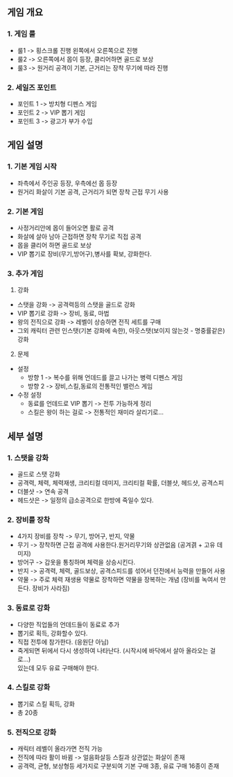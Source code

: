 ## 게임 개요
### 1. 게임 룰
  - 룰1 -> 횡스크롤 진행 왼쪽에서 오른쪽으로 진행
  - 룰2 -> 오른쪽에서 몹이 등장, 클리어하면 골드로 보상  
  - 룰3 -> 원거리 공격이 기본, 근거리는 장착 무기에 따라 진행

### 2. 세일즈 포인트
  - 포인트 1 -> 방치형 디펜스 게임
  - 포인트 2 -> VIP 뽑기 게임
  - 포인트 3 -> 광고가 부가 수입

## 게임 설명
### 1. 기본 게임 시작
  - 좌측에서 주인공 등장, 우측에선 몹 등장 
  - 원거리 화살이 기본 공격, 근거리가 되면 장착 근접 무기 사용   

### 2. 기본 게임
  - 사정거리안에 몹이 들어오면 활로 공격
  - 화살에 살아 남아 근접하면 장착 무기로 직접 공격
  - 몹을 클리어 하면 골드로 보상   
  - VIP 뽑기로 장비(무기,방어구),병사를 확보, 강화한다.

### 3. 추가 게임
1) 강화
  - 스탯을 강화 -> 공격력등의 스탯을 골드로 강화
  - VIP 뽑기로 강화 -> 장비, 동료, 마법 
  - 왕의 전직으로 강화 -> 레벨이 상승하면 전직 세트를 구매
  - 그외 캐릭터 관련 인스탯(기본 강화에 속한), 아웃스탯(보이지 않는것 - 명중률같은) 강화
2) 문제
  - 설정
    - 방향 1 -> 복수를 위해 언데드를 끌고 나가는 병력 디펜스 게임 
    - 방향 2 -> 장비,스킬,동료의 전통적인 밸런스 게임 
  - 수정 설정
    - 동료를 언데드로 VIP 뽑기 -> 전투 가능하게 정리
    - 스킬은 왕이 하는 걸로 -> 전통적인 재미라 살리기로...  

## 세부 설명
### 1. 스탯을 강화
  - 골드로 스탯 강화
  - 공격력, 체력, 체력재생, 크리티컬 데미지, 크리티컬 확률, 더블샷, 헤드샷, 공격스피
  - 더블샷 -> 연속 공격
  - 헤드샷은 -> 일정의 급소공격으로 한방에 죽일수 있다.
   
### 2. 장비를 장착
  - 4가지 장비를 장착 -> 무기, 방어구, 반지, 약물
  - 무기 -> 장착하면 근접 공격에 사용한다.원거리무기와 상관없음 (공겨겱 + 고유 데미지)
  - 방어구 -> 갑옷을 통칭하며 체력을 상승시킨다.
  - 반지 -> 공격력, 체력, 골드보상, 공격스피드를 섞어서 던전에서 능력을 만들어 사용
  - 약물 -> 주로 체력 재생용 약물로 장착하면 약물을 장복하는 개념 (장비를 녹여서 만든다. 장비가 사라짐)

### 3. 동료로 강화
  - 다양한 직업들의 언데드들이 동료로 추가 
  - 뽑기로 획득, 강화할수 있다.
  - 직접 전투에 참가한다. (응원단 아님)
  - 죽게되면 뒤에서 다시 생성하여 나타난다. (시작시에 바닥에서 살아 올라오는 걸로...)     
   있는데 모두 유료 구매해야 한다.

### 4. 스킬로 강화
  - 뽑기로 스킬 획득, 강화
  - 총 20종

### 5. 전직으로 강화
  - 캐릭터 레벨이 올라가면 전직 가능
  - 전직에 따라 활이 바뀜 -> 얼음화살등 스킬과 상관없는 화살이 존재
  - 공격력, 균형, 보상형등 세가지로 구분되여 기본 구매 3종, 유료 구매 16종이 존재
